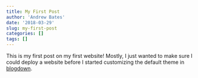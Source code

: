 ```yaml
---
title: My First Post
author: 'Andrew Bates'
date: '2018-03-29'
slug: my-first-post
categories: []
tags: []
---
```


This is my first post on my first website! Mostly, I just wanted to make sure I could deploy a website before I started customizing the default theme in [blogdown](https://github.com/rstudio/blogdown).